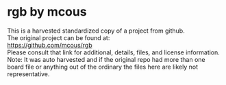 
# rgb by mcous  
This is a harvested standardized copy of a project from github.  
The original project can be found at:  
https://github.com/mcous/rgb  
Please consult that link for additional, details, files, and license information.  
Note: It was auto harvested and if the original repo had more than one board file or anything out of the ordinary the files here are likely not representative.  
    